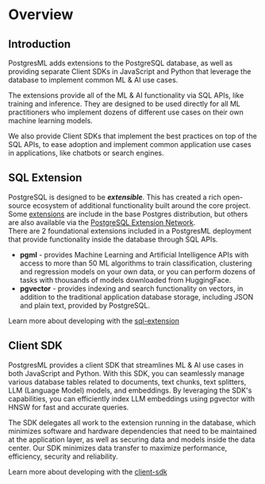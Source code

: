 # Overview

## Introduction

PostgresML adds extensions to the PostgreSQL database, as well as providing separate Client SDKs in JavaScript and Python that leverage the database to implement common ML & AI use cases.

The extensions provide all of the ML & AI functionality via SQL APIs, like training and inference. They are designed to be used directly for all ML practitioners who implement dozens of different use cases on their own machine learning models.

We also provide Client SDKs that implement the best practices on top of the SQL APIs, to ease adoption and implement common application use cases in applications, like chatbots or search engines.

## SQL Extension

PostgreSQL is designed to be _**extensible**_. This has created a rich open-source ecosystem of additional functionality built around the core project. Some [extensions](https://www.postgresql.org/docs/current/contrib.html) are include in the base Postgres distribution, but others are also available via the [PostgreSQL Extension Network](https://pgxn.org/).\
There are 2 foundational extensions included in a PostgresML deployment that provide functionality inside the database through SQL APIs.

* **pgml** - provides Machine Learning and Artificial Intelligence APIs with access to more than 50 ML algorithms to train classification, clustering and regression models on your own data, or you can perform dozens of tasks with thousands of models downloaded from HuggingFace.
* **pgvector** - provides indexing and search functionality on vectors, in addition to the traditional application database storage, including JSON and plain text, provided by PostgreSQL.

Learn more about developing with the [sql-extension](sql-extension/ "mention")

## Client SDK

PostgresML provides a client SDK that streamlines ML & AI use cases in both JavaScript and Python. With this SDK, you can seamlessly manage various database tables related to documents, text chunks, text splitters, LLM (Language Model) models, and embeddings. By leveraging the SDK's capabilities, you can efficiently index LLM embeddings using pgvector with HNSW for fast and accurate queries.

The SDK delegates all work to the extension running in the database, which minimizes software and hardware dependencies that need to be maintained at the application layer, as well as securing data and models inside the data center. Our SDK minimizes data transfer to maximize performance, efficiency, security and reliability.

Learn more about developing with the [client-sdk](client-sdk/ "mention")

